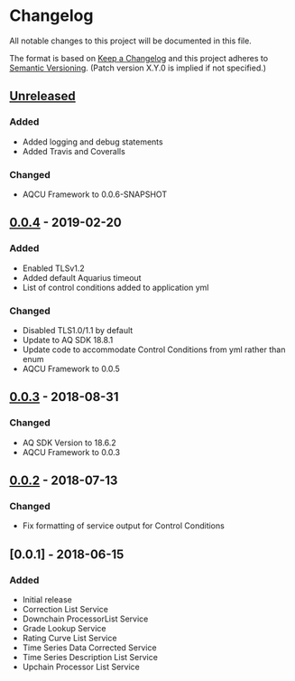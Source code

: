 # Changelog
All notable changes to this project will be documented in this file.

The format is based on [Keep a Changelog](http://keepachangelog.com/en/1.0.0/)
and this project adheres to [Semantic Versioning](http://semver.org/spec/v2.0.0.html). (Patch version X.Y.0 is implied if not specified.)

## [Unreleased]
### Added
- Added logging and debug statements
- Added Travis and Coveralls

### Changed
- AQCU Framework to 0.0.6-SNAPSHOT

## [0.0.4] - 2019-02-20
### Added
- Enabled TLSv1.2
- Added default Aquarius timeout
- List of control conditions added to application yml

### Changed
- Disabled TLS1.0/1.1 by default
- Update to AQ SDK 18.8.1
- Update code to accommodate Control Conditions from yml rather than enum
- AQCU Framework to 0.0.5

## [0.0.3] - 2018-08-31
### Changed 
- AQ SDK Version to 18.6.2
- AQCU Framework to 0.0.3

## [0.0.2] - 2018-07-13
### Changed
- Fix formatting of service output for Control Conditions

## [0.0.1] - 2018-06-15
### Added 
- Initial release
- Correction List Service
- Downchain ProcessorList Service
- Grade Lookup Service
- Rating Curve List Service
- Time Series Data Corrected Service
- Time Series Description List Service
- Upchain Processor List Service

[Unreleased]: https://github.com/USGS-CIDA/aqcu-lookups/compare/aqcu-lookups-0.0.4...master
[0.0.2]: https://github.com/USGS-CIDA/aqcu-lookups/compare/aqcu-lookups-0.0.1...aqcu-lookups-0.0.2
[0.0.3]: https://github.com/USGS-CIDA/aqcu-lookups/compare/aqcu-lookups-0.0.2...aqcu-lookups-0.0.3
[0.0.4]: https://github.com/USGS-CIDA/aqcu-lookups/compare/aqcu-lookups-0.0.3...aqcu-lookups-0.0.4

